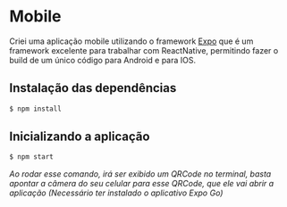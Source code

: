 # Mobile
Criei uma aplicação mobile utilizando o framework [Expo](https://docs.expo.dev/?utm_source=google&utm_medium=cpc&utm_content=search&gclid=Cj0KCQjwmZejBhC_ARIsAGhCqnf8ikb9Y44_faRbvS7ruV4x1eHU9n-aG2019tXhd9fCEbXX4GULmaYaAsk2EALw_wcB) que é um framework excelente para trabalhar com ReactNative, permitindo fazer o build de um único código para Android e para IOS.
## Instalação das dependências
```bash
$ npm install
```
## Inicializando a aplicação
```bash
$ npm start
```
<em>Ao rodar esse comando, irá ser exibido um QRCode no terminal, basta apontar a câmera do seu celular para esse QRCode, que ele vai abrir a aplicação (Necessário ter instalado o aplicativo Expo Go)</em>
